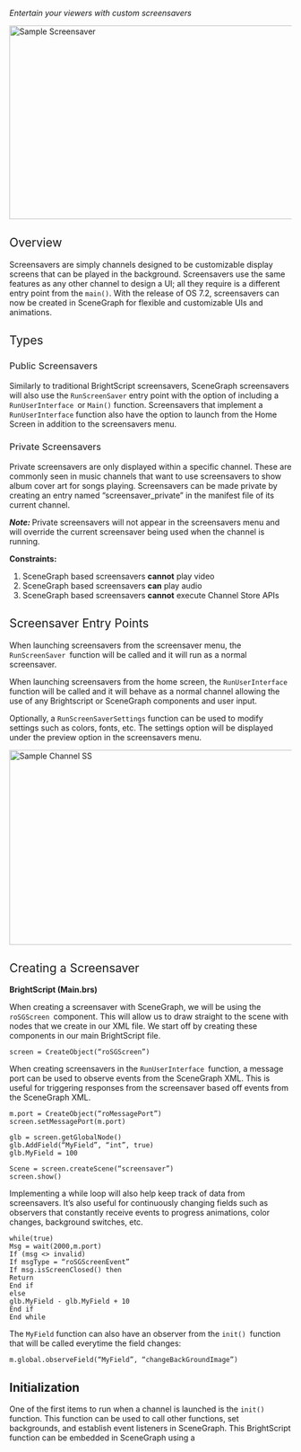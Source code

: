 <em>Entertain your viewers with custom screensavers</em>

<a href="https://blog.roku.com/developer/files/2016/07/Pasted-image-at-2016_07_08-11_06-AM.png"><img class="alignnone wp-image-1312" src="https://blog.roku.com/developer/files/2016/07/Pasted-image-at-2016_07_08-11_06-AM.png" alt="Sample Screensaver" width="613" height="345" /></a>
<h2><span style="font-weight: 400;">Overview</span></h2>
<span style="font-weight: 400;">Screensavers are simply channels designed to be customizable display screens that can be played in the background. Screensavers use the same features as any other channel to design a UI; all they require is a different entry point from the <code>main()</code>. With the release of OS 7.2, screensavers can now be created in SceneGraph for flexible and customizable UIs and animations.</span>
<h2><span style="font-weight: 400;"><!--more-->Types</span></h2>
<h3><span style="font-weight: 400;">Public Screensavers</span></h3>
<span style="font-weight: 400;">Similarly to traditional BrightScript screensavers, SceneGraph screensavers will also use the <code>RunScreenSaver</code> entry point with the option of including a <code>RunUserInterface </code>or <code>Main()</code> function. Screensavers that implement a <code>RunUserInterface</code> function also have the option to launch from the Home Screen in addition to the screensavers menu.</span>
<h3><span style="font-weight: 400;">Private Screensavers</span></h3>
<span style="font-weight: 400;">Private screensavers are only displayed within a specific channel. These are commonly seen in music channels that want to use screensavers to show album cover art for songs playing. Screensavers can be made private by creating an entry named “screensaver_private” in the manifest file of its current channel.</span>

<b><i>Note: </i></b>P<span style="font-weight: 400;">rivate screensavers will not appear in the screensavers menu and will override the current screensaver being used when the channel is running. </span>

<strong>Constraints:</strong>
<ol>
<li style="font-weight: 400;"><span style="font-weight: 400;">SceneGraph based screensavers </span><b>cannot</b><span style="font-weight: 400;"> play video </span></li>
<li style="font-weight: 400;"><span style="font-weight: 400;">SceneGraph based screensavers </span><b>can</b><span style="font-weight: 400;"> play audio</span></li>
<li style="font-weight: 400;"><span style="font-weight: 400;">SceneGraph based screensavers </span><b>cannot</b><span style="font-weight: 400;"> execute Channel Store APIs</span></li>
</ol>
<h2><span style="font-weight: 400;">Screensaver Entry Points</span></h2>
<span style="font-weight: 400;">When launching screensavers from the screensaver menu, the <code>RunScreenSaver </code>function will be called and it will run as a normal screensaver.</span>

<span style="font-weight: 400;">When launching screensavers from the home screen, the <code>RunUserInterface</code> function will be called and it will behave as a normal channel allowing the use of any Brightscript or SceneGraph components and user input.</span>

<span style="font-weight: 400;">Optionally, a <code>RunScreenSaverSettings</code> function can be used to modify settings such as colors, fonts, etc. The settings option will be displayed under the preview option in the screensavers menu.</span>

<a href="https://blog.roku.com/developer/files/2016/07/Pasted-image-at-2016_07_08-11_08-AM.png"><img class="alignnone wp-image-1314" src="https://blog.roku.com/developer/files/2016/07/Pasted-image-at-2016_07_08-11_08-AM.png" alt="Sample Channel SS" width="617" height="347" /></a>
<h2><span style="font-weight: 400;">Creating a Screensaver</span></h2>
<b>BrightScript (Main.brs)</b>

<span style="font-weight: 400;">When creating a screensaver with SceneGraph, we will be using the <code>roSGScreen </code>component. This will allow us to draw straight to the scene with nodes that we create in our XML file. We start off by creating these components in our main BrightScript file.</span>
<pre><code>screen = CreateObject(“roSGScreen”)
</code></pre>
<span style="font-weight: 400;">When creating screensavers in the <code>RunUserInterface </code>function, a message port can be used to observe events from the SceneGraph XML. This is useful for triggering responses from the screensaver based off events from the SceneGraph XML.</span>
<pre><code>m.port = CreateObject(“roMessagePort”)
screen.setMessagePort(m.port)

glb = screen.getGlobalNode()
glb.AddField(“MyField”, “int”, true)
glb.MyField = 100

Scene = screen.createScene(“screensaver”)
screen.show()
</code></pre>
<span style="font-weight: 400;">Implementing a while loop will also help keep track of data from screensavers. It’s also useful for continuously changing fields such as observers that constantly receive events to progress animations, color changes, background switches, etc. </span>
<pre><code>while(true)
Msg = wait(2000,m.port)
If (msg <> invalid)
If msgType = “roSGScreenEvent”
If msg.isScreenClosed() then
Return
End if
else
glb.MyField - glb.MyField + 10
End if
End while
</code></pre>
<span style="font-weight: 400;">The <code>MyField</code> function can also have an observer from the <code>init() </code>function that will be called everytime the field changes:</span>
<pre><code>m.global.observeField(“MyField”, “changeBackGroundImage”)
</code></pre>
<h2><b>Initialization</b></h2>
<span style="font-weight: 400;">One of the first items to run when a channel is launched is the <code>init() </code>function. This function can be used to call other functions, set backgrounds, and establish event listeners in SceneGraph. This BrightScript function can be embedded in SceneGraph using a <code><script></code> tag to access other fields in SceneGraph.</span>
<pre><code>function init()
m.animationNode = m.top.findNode(“SceneAnimation”)
m.top.backgroundURI = “pkg:/images/background.jpg”
slideRectangle()
end function
</code></pre>
<a href="https://blog.roku.com/developer/files/2016/07/image01.jpg"><img class="aligncenter size-large wp-image-1299" src="https://blog.roku.com/developer/files/2016/07/image01-1024x576.jpg" alt="Screensaver animations" width="1024" height="576" /></a>
<h2><span style="font-weight: 400;">Animations</span></h2>
<span style="font-weight: 400;">It’s also possible to create animations in screensavers using animation nodes. Simply create the node that you want to animate and then use an animation node to modify its behavior.</span>
<pre><code><Rectangle id="Box"
color="0x0000FFFF"
width="500"
height="400"
translation="[300, 150]"
>
<Label text="Screensaver Example" horizAlign="center" vertAlign="center" width="300" height="200" color="0x200000FF"/>
</Rectangle>

<Animation id="SceneAnimation" repeat="true" duration="10" easeFunction="linear" >
<Vector2DFieldInterpolator id="AnimInterp"
key = “[0,1]”
keyValue = “[[0,0],[500,500]]”
FieldToInterp = “Box.translation”
/>
</Animation>
</code></pre>
<span style="font-weight: 400;">This is just one example of using SceneGraph to design a layout for screensavers. Follow the link below to find different examples of what can be done with screensavers.</span>

<b>Additional Resources</b>
<ul>
<li style="font-weight: 400;"><span style="font-weight: 400;">Documentation on entry points and private screensavers: </span><a href="https://sdkdocs.roku.com/display/sdkdoc/Screensavers"><span style="font-weight: 400;">sdkdocs.roku.com/display/sdkdoc/Screensavers</span></a></li>
<li style="font-weight: 400;"><span style="font-weight: 400;">Sample code for additional example screensaver apps: <a href="https://roku.app.box.com/s/zrs06qiz4ss4gs2bwt02pbi3cn5us1i4">roku.app.box.com/s/zrs06qiz4ss4gs2bwt02pbi3cn5us1i4</a></span></li>
</ul>
<em><strong>Note:</strong> Special thanks and credit to Jason Benjamin for the artwork used in these screensaver examples. </em>

<em>Jason (<a href="https://www.instagram.com/perfecthue/">@PerfectHue</a>) is based in Los Angeles and is focused on crafting motion graphics, Virtual Reality, and interactive design experiences. You can find his body of work at <a href="http://www.perfecthue.com/">perfecthue.com</a></em>